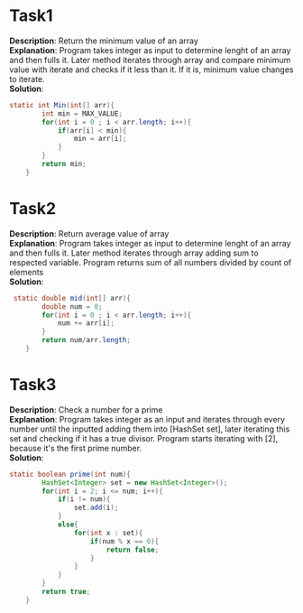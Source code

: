 # Task1
**Description**: Return the minimum value of an array<br />
**Explanation**: Program takes integer as input to determine lenght of an array and then fulls it. Later method iterates through array and compare minimum value with iterate and checks if it less than it. If it is, minimum value changes to iterate.<br />
**Solution**:
```java
static int Min(int[] arr){
        int min = MAX_VALUE;
        for(int i = 0 ; i < arr.length; i++){
            if(arr[i] < min){
                min = arr[i];
            }
        }
        return min;
    }
```
# Task2
**Description**: Return average value of array<br />
**Explanation**: Program takes integer as input to determine lenght of an array and then fulls it. Later method iterates through array adding sum to respected variable. Program returns sum of all numbers divided by count of elements<br />
**Solution**:
```java
 static double mid(int[] arr){
        double num = 0;
        for(int i = 0 ; i < arr.length; i++){
            num += arr[i];
        }
        return num/arr.length;
    }
```
# Task3
**Description**: Check a number for a prime<br />
**Explanation**: Program takes integer as an input and iterates through every number until the inputted adding them into [HashSet<Integer> set], later iterating this set and checking if it has a true divisor. Program starts iterating with [2], because it's the first prime number.<br />
**Solution**:
```java
static boolean prime(int num){
        HashSet<Integer> set = new HashSet<Integer>();
        for(int i = 2; i <= num; i++){
            if(i != num){
                set.add(i);
            }
            else{
                for(int x : set){
                    if(num % x == 0){
                        return false;
                    }
                }
            }
        }
        return true;
    }
```

